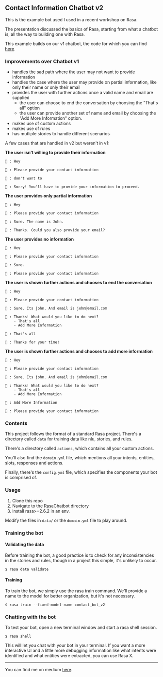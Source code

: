 ## Contact Information Chatbot v2

This is the example bot used I used in a recent workshop on Rasa.

The presentation discussed the basics of Rasa, starting from what a chatbot is, all the way to building one with Rasa.

This example builds on our v1 chatbot, the code for which you can find [here](../RasaChatbot).

### Improvements over Chatbot v1
- handles the sad path where the user may not want to provide information
- handles the case where the user may provide on partial information, like only their name or only their email
- provides the user with further actions once a valid name and email are supplied
    - the user can choose to end the conversation by choosing the "That's all" option
    - the user can provide another set of name and email by choosing the "Add More Information" option.
- makes use of custom actions
- makes use of rules
- has mutliple stories to handle different scenarios

A few cases that are handled in v2 but weren't in v1:  

**The user isn't willing to provide their information**
```
👨 : Hey

🤖 : Please provide your contact information

👨 : don't want to

🤖 : Sorry! You'll have to provide your information to proceed.
```

**The user provides only partial information**
```
👨 : Hey

🤖 : Please provide your contact information

👨 : Sure. The name is John.

🤖 : Thanks. Could you also provide your email?
```
**The user provides no information**
```
👨 : Hey

🤖 : Please provide your contact information

👨 : Sure.

🤖 : Please provide your contact information
```
**The user is shown further actions and chooses to end the conversation**
```
👨 : Hey

🤖 : Please provide your contact information

👨 : Sure. Its john. And email is john@email.com

🤖 : Thanks! What would you like to do next?
    - That's all
    - Add More Information

👨 : That's all

🤖 : Thanks for your time!
```
**The user is shown further actions and chooses to add more information**
```
👨 : Hey

🤖 : Please provide your contact information

👨 : Sure. Its john. And email is john@email.com

🤖 : Thanks! What would you like to do next?
    - That's all
    - Add More Information

👨 : Add More Information

🤖 : Please provide your contact information
```

### Contents
This project follows the format of a standard Rasa project. There's a directory called `data` for training data like nlu, stories, and rules.

There's a directory called `actions`, which contains all your custom actions.

You'll also find the `domain.yml` file, which mentions all your intents, entities, slots, responses and actions.

Finally, there's the `config.yml` file, which specifies the components your bot is comprised of.

### Usage
1. Clone this repo
2. Navigate to the RasaChatbot directory
3. Install rasa>=2.6.2 in an env.

Modify the files in `data/` or the `domain.yml` file to play around.

### Training the bot
#### Validating the data
Before training the bot, a good practice is to check for any inconsistencies in the stories and rules, though in a project this simple, it's unlikely to occur.
```
$ rasa data validate
```

#### Training
To train the bot, we simply use the rasa train command. We'll provide a name to the model for better organization, but it's not necessary.
```
$ rasa train --fixed-model-name contact_bot_v2
```

### Chatting with the bot
To test your bot, open a new terminal window and start a rasa shell session.
```
$ rasa shell
```
This will let you chat with your bot in your terminal. If you want a more interactive UI and a little more debugging information like what intents were identified and what entities were extracted, you can use Rasa X.

---

You can find me on medium [here](https://polaris000.medium.com).
